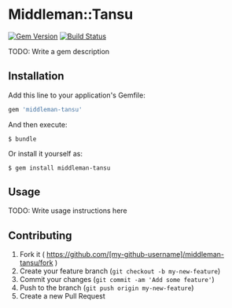 # Middleman::Tansu

[![Gem Version](https://badge.fury.io/rb/middleman-tansu.svg)](http://badge.fury.io/rb/middleman-tansu)
[![Build Status](https://travis-ci.org/yterajima/middleman-tansu.svg?branch=develop)](https://travis-ci.org/yterajima/middleman-tansu)

TODO: Write a gem description

## Installation

Add this line to your application's Gemfile:

```ruby
gem 'middleman-tansu'
```

And then execute:

    $ bundle

Or install it yourself as:

    $ gem install middleman-tansu

## Usage

TODO: Write usage instructions here

## Contributing

1. Fork it ( https://github.com/[my-github-username]/middleman-tansu/fork )
2. Create your feature branch (`git checkout -b my-new-feature`)
3. Commit your changes (`git commit -am 'Add some feature'`)
4. Push to the branch (`git push origin my-new-feature`)
5. Create a new Pull Request
